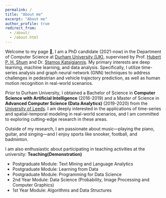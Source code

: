 ```yaml
---
permalink: /
title: "About me"
excerpt: "About me"
author_profile: true
redirect_from: 
  - /about/
  - /about.html
---
```

Welcome to my page 👏, I am a PhD candidate (2021-now) in the Department of Computer Science at [Durham University (UK)](https://www.dur.ac.uk/departments/academic/computer-science/), supervised by Prof. [Hubert P. H. Shum](http://hubertshum.com/) and Dr. [Stamos Katsigiannis](https://www.durham.ac.uk/staff/stamos-katsigiannis/). My primary interests are deep learning, machine learning, and data analysis. Specifically, I utilize time-series analysis and graph neural network (GNN) techniques to address challenges in pedestrian and vehicle trajectory prediction, as well as human motion recognition in real-world scenarios. 

Prior to Durham University, I obtained a Bachelor of Science in **Computer Science with Artificial Intelligence** (2016-2019) and a Master of Science in **Advanced Computer Science (Data Analytics)** (2019-2020) from the [University of Leeds](https://www.leeds.ac.uk/). I am deeply interested in the applications of time-series and spatial-temporal modeling in real-world scenarios, and I am committed to exploring cutting-edge research in these areas.

Outside of my research, I am passionate about music—playing the piano, guitar, and singing—and I enjoy sports like snooker, football, and badminton.


I am also enthusiastic about participating in teaching activities at the university:
**Teaching(Demonstration)**
* Postgraduate Module: Text Mining and Language Analytics
* Postgraduate Module: Learning from Data
* Postgraduate Module: Programming for Data Science
* 2nd Year Module: Data Science (Probability, Image Processing and Computer Graphics)
* 1st Year Module: Algorithms and Data Structures